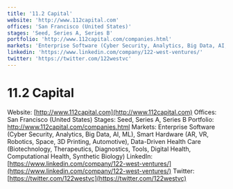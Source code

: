 ```yaml
---
title: '11.2 Capital'
website: 'http://www.112capital.com'
offices: 'San Francisco (United States)'
stages: 'Seed, Series A, Series B'
portfolio: 'http://www.112capital.com/companies.html'
markets: 'Enterprise Software (Cyber Security, Analytics, Big Data, AI, ML), Smart Hardware (AR, VR, Robotics, Space, 3D Printing, Automotive), Data-Driven Health Care (Biotechnology, Therapeutics, Diagnostics, Tools, Digital Health, Computational Health, Synthetic Biology)'
linkedin: 'https://www.linkedin.com/company/122-west-ventures/'
twitter: 'https://twitter.com/122westvc'
---
```


# 11.2 Capital
Website: [http://www.112capital.com](http://www.112capital.com)
Offices: San Francisco (United States)
Stages: Seed, Series A, Series B
Portfolio: http://www.112capital.com/companies.html
Markets: Enterprise Software (Cyber Security, Analytics, Big Data, AI, ML), Smart Hardware (AR, VR, Robotics, Space, 3D Printing, Automotive), Data-Driven Health Care (Biotechnology, Therapeutics, Diagnostics, Tools, Digital Health, Computational Health, Synthetic Biology)
LinkedIn: [https://www.linkedin.com/company/122-west-ventures/](https://www.linkedin.com/company/122-west-ventures/)
Twitter: [https://twitter.com/122westvc](https://twitter.com/122westvc)
